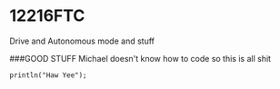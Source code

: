 # 12216FTC
Drive and Autonomous mode and stuff

###GOOD STUFF
Michael doesn't know how to code so this is all shit

    println("Haw Yee");
 

